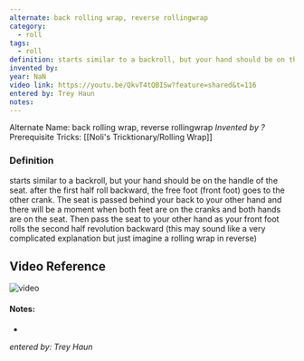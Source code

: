 ```yaml
---
alternate: back rolling wrap, reverse rollingwrap
category:
  - roll
tags:
  - roll
definition: starts similar to a backroll, but your hand should be on the handle of the seat. after the first half roll backward, the free foot (front foot) goes to the other crank. The seat is passed behind your back to your other hand and there will be a moment when both feet are on the cranks and both hands are on the seat. Then pass the seat to your other hand as your front foot rolls the second half revolution backward (this may sound like a very complicated explanation but just imagine a rolling wrap in reverse)
invented by: 
year: NaN
video link: https://youtu.be/QkvT4tQBISw?feature=shared&t=116
entered by: Trey Haun
notes: 
---
```

Alternate Name: back rolling wrap, reverse rollingwrap
*Invented by ?*
Prerequisite Tricks: [[Noli's Tricktionary/Rolling Wrap]]

### Definition
starts similar to a backroll, but your hand should be on the handle of the seat. after the first half roll backward, the free foot (front foot) goes to the other crank. The seat is passed behind your back to your other hand and there will be a moment when both feet are on the cranks and both hands are on the seat. Then pass the seat to your other hand as your front foot rolls the second half revolution backward (this may sound like a very complicated explanation but just imagine a rolling wrap in reverse)

## Video Reference
![video](https://youtu.be/QkvT4tQBISw?feature=shared&t=116)

#### Notes:
- 
*entered by: Trey Haun*
